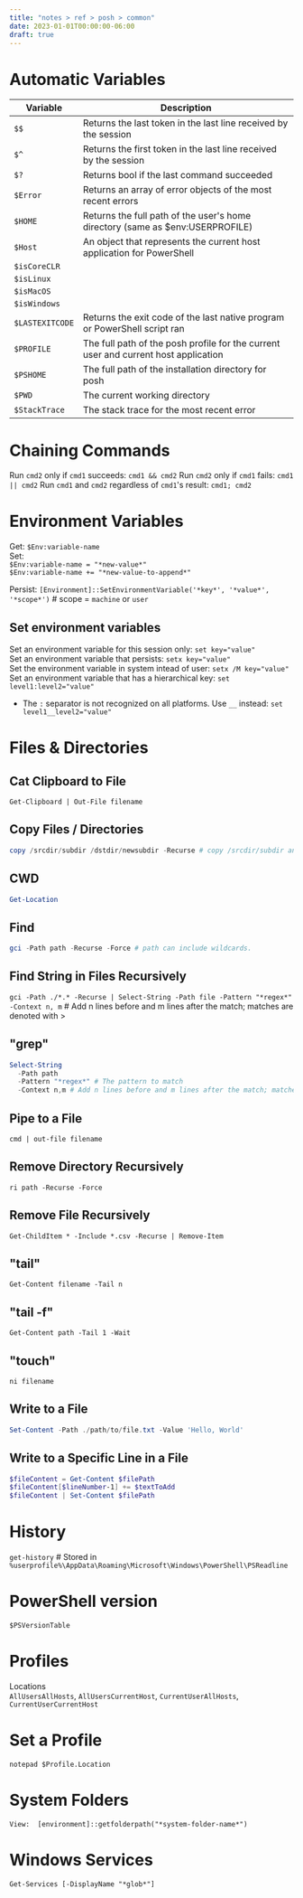 ```yaml
---
title: "notes > ref > posh > common"
date: 2023-01-01T00:00:00-06:00
draft: true
---
```


# Automatic Variables
| Variable | Description |
| -------- | ----------- |
| `$$` | Returns the last token in the last line received by the session |
| `$^` | Returns the first token in the last line received by the session |
| `$?` | Returns bool if the last command succeeded | 
| `$Error` | Returns an array of error objects of the most recent errors |
| `$HOME` | Returns the full path of the user's home directory (same as $env:USERPROFILE) |
| `$Host` | An object that represents the current host application for PowerShell |
| `$isCoreCLR` | |
| `$isLinux` | |
| `$isMacOS` | |
| `$isWindows` | |
| `$LASTEXITCODE` | Returns the exit code of the last native program or PowerShell script ran |
| `$PROFILE` | The full path of the posh profile for the current user and current host application | 
| `$PSHOME` | The full path of the installation directory for posh |
| `$PWD` | The current working directory |
| `$StackTrace` | The stack trace for the most recent error |

# Chaining Commands
Run `cmd2` only if `cmd1` succeeds: `cmd1 && cmd2`
Run `cmd2` only if `cmd1` fails: `cmd1 || cmd2`
Run `cmd1` and `cmd2` regardless of `cmd1`'s result: `cmd1; cmd2`

# Environment Variables  
Get:  `$Env:variable-name`  
Set:  
`$Env:variable-name = "*new-value*"`  
`$Env:variable-name += "*new-value-to-append*"`

Persist:
`[Environment]::SetEnvironmentVariable('*key*', '*value*', '*scope*')` # scope = `machine` or `user`

## Set environment variables
Set an environment variable for this session only:		    `set key="value"`  
Set an environment variable that persists:			        `setx key="value"`  
Set the environment variable in system intead of user:	    `setx /M key="value"`  
Set an environment variable that has a hierarchical key:	`set level1:level2="value"`  
- The `:` separator is not recognized on all platforms.  Use `__` instead:  `set level1__level2="value"`

# Files & Directories
## Cat Clipboard to File
`Get-Clipboard | Out-File filename`

## Copy Files / Directories
```powershell
copy /srcdir/subdir /dstdir/newsubdir -Recurse # copy /srcdir/subdir and all of its files and subdirectories to /dstdir/newsubdir and create it if it doesn't exist
```
## CWD
```powershell
Get-Location
```
## Find
```powershell
gci -Path path -Recurse -Force # path can include wildcards.
```
## Find String in Files Recursively
`gci -Path ./*.* -Recurse | Select-String -Path file -Pattern "*regex*"`  
    `-Context n, m` # Add n lines before and m lines after the match; matches are denoted with >

## "grep"
```powershell
Select-String  
  -Path path  
  -Pattern "*regex*" # The pattern to match  
  -Context n,m # Add n lines before and m lines after the match; matches are denoted with >
```

## Pipe to a File
`cmd | out-file filename`

## Remove Directory Recursively
`ri path -Recurse -Force`

## Remove File Recursively
`Get-ChildItem * -Include *.csv -Recurse | Remove-Item`

## "tail"
`Get-Content filename -Tail n`

## "tail -f"
`Get-Content path -Tail 1 -Wait`

## "touch"
`ni filename`

## Write to a File
```powershell
Set-Content -Path ./path/to/file.txt -Value 'Hello, World'
```

## Write to a Specific Line in a File
```powershell
$fileContent = Get-Content $filePath
$fileContent[$lineNumber-1] += $textToAdd
$fileContent | Set-Content $filePath
```

# History
`get-history` # Stored in `%userprofile%\AppData\Roaming\Microsoft\Windows\PowerShell\PSReadline`

# PowerShell version
`$PSVersionTable`

# Profiles
Locations  
`AllUsersAllHosts`, `AllUsersCurrentHost`, `CurrentUserAllHosts`, `CurrentUserCurrentHost`

# Set a Profile
`notepad $Profile.Location`

# System Folders
`View:  [environment]::getfolderpath("*system-folder-name*")`

# Windows Services
`Get-Services [-DisplayName "*glob*"]`
